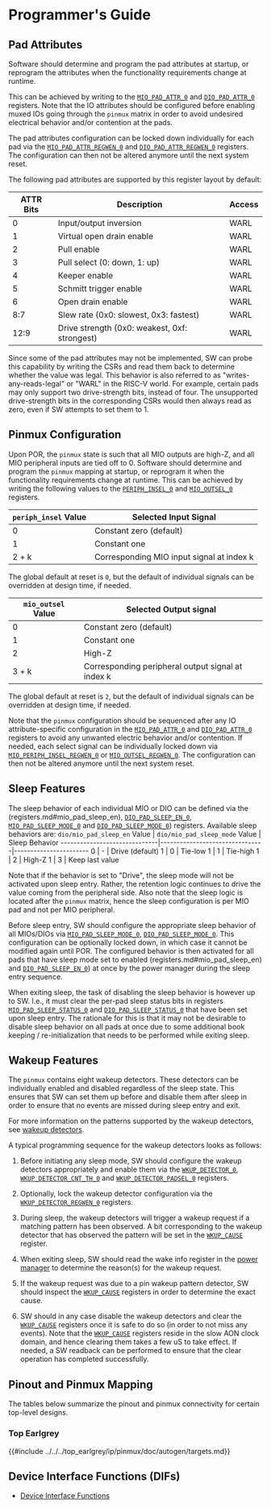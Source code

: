 # Programmer's Guide

## Pad Attributes

Software should determine and program the pad attributes at startup, or reprogram the attributes when the functionality requirements change at runtime.

This can be achieved by writing to the [`MIO_PAD_ATTR_0`](registers.md#mio_pad_attr) and [`DIO_PAD_ATTR_0`](registers.md#dio_pad_attr) registers.
Note that the IO attributes should be configured before enabling muxed IOs going through the `pinmux` matrix in order to avoid undesired electrical behavior and/or contention at the pads.

The pad attributes configuration can be locked down individually for each pad via the [`MIO_PAD_ATTR_REGWEN_0`](registers.md#mio_pad_attr_regwen) and [`DIO_PAD_ATTR_REGWEN_0`](registers.md#dio_pad_attr_regwen) registers.
The configuration can then not be altered anymore until the next system reset.

The following pad attributes are supported by this register layout by default:

ATTR Bits | Description                                   | Access
----------|-----------------------------------------------|---------
0         | Input/output inversion                        | WARL
1         | Virtual open drain enable                     | WARL
2         | Pull enable                                   | WARL
3         | Pull select (0: down, 1: up)                  | WARL
4         | Keeper enable                                 | WARL
5         | Schmitt trigger enable                        | WARL
6         | Open drain enable                             | WARL
8:7       | Slew rate (0x0: slowest, 0x3: fastest)        | WARL
12:9      | Drive strength (0x0: weakest, 0xf: strongest) | WARL

Since some of the pad attributes may not be implemented, SW can probe this capability by writing the CSRs and read them back to determine whether the value was legal.
This behavior is also referred to as "writes-any-reads-legal" or "WARL" in the RISC-V world.
For example, certain pads may only support two drive-strength bits, instead of four.
The unsupported drive-strength bits in the corresponding CSRs would then always read as zero, even if SW attempts to set them to 1.

## Pinmux Configuration

Upon POR, the `pinmux` state is such that all MIO outputs are high-Z, and all MIO peripheral inputs are tied off to 0.
Software should determine and program the `pinmux` mapping at startup, or reprogram it when the functionality requirements change at runtime.
This can be achieved by writing the following values to the [`PERIPH_INSEL_0`](registers.md#periph_insel_0) and [`MIO_OUTSEL_0`](registers.md#mio_outsel) registers.

`periph_insel` Value  | Selected Input Signal
----------------------|-----------------------
0                     | Constant zero (default)
1                     | Constant one
2 + k                 | Corresponding MIO input signal at index k

The global default at reset is `0`, but the default of individual signals can be overridden at design time, if needed.

`mio_outsel` Value    | Selected Output signal
----------------------|-----------------------
0                     | Constant zero (default)
1                     | Constant one
2                     | High-Z
3 + k                 | Corresponding peripheral output signal at index k

The global default at reset is `2`, but the default of individual signals can be overridden at design time, if needed.

Note that the `pinmux` configuration should be sequenced after any IO attribute-specific configuration in the [`MIO_PAD_ATTR_0`](registers.md#mio_pad_attr) and [`DIO_PAD_ATTR_0`](registers.md#dio_pad_attr) registers to avoid any unwanted electric behavior and/or contention.
If needed, each select signal can be individually locked down via [`MIO_PERIPH_INSEL_REGWEN_0`](registers.md#mio_periph_insel_regwen) or [`MIO_OUTSEL_REGWEN_0`](registers.md#mio_outsel_regwen).
The configuration can then not be altered anymore until the next system reset.

## Sleep Features

The sleep behavior of each individual MIO or DIO can be defined via the (registers.md#mio_pad_sleep_en), [`DIO_PAD_SLEEP_EN_0`](registers.md#dio_pad_sleep_en), [`MIO_PAD_SLEEP_MODE_0`](registers.md#mio_pad_sleep_mode) and [`DIO_PAD_SLEEP_MODE_0`](registers.md#dio_pad_sleep_mode)) registers.
Available sleep behaviors are:
`dio/mio_pad_sleep_en` Value  | `dio/mio_pad_sleep_mode` Value | Sleep Behavior
------------------------------|--------------------------------|-----------------------
0                             | -                              | Drive (default)
1                             | 0                              | Tie-low
1                             | 1                              | Tie-high
1                             | 2                              | High-Z
1                             | 3                              | Keep last value

Note that if the behavior is set to "Drive", the sleep mode will not be activated upon sleep entry.
Rather, the retention logic continues to drive the value coming from the peripheral side.
Also note that the sleep logic is located after the `pinmux` matrix, hence the sleep configuration is per MIO pad and not per MIO peripheral.

Before sleep entry, SW should configure the appropriate sleep behavior of all MIOs/DIOs via [`MIO_PAD_SLEEP_MODE_0`](registers.md#mio_pad_sleep_mode), [`DIO_PAD_SLEEP_MODE_0`](registers.md#dio_pad_sleep_mode).
This configuration can be optionally locked down, in which case it cannot be modified again until POR.
The configured behavior is then activated for all pads that have sleep mode set to enabled (registers.md#mio_pad_sleep_en) and [`DIO_PAD_SLEEP_EN_0`](registers.md#dio_pad_sleep_en)) at once by the power manager during the sleep entry sequence.

When exiting sleep, the task of disabling the sleep behavior is however up to SW.
I.e., it must clear the per-pad sleep status bits in registers [`MIO_PAD_SLEEP_STATUS_0`](registers.md#mio_pad_sleep_status) and [`DIO_PAD_SLEEP_STATUS_0`](registers.md#dio_pad_sleep_status) that have been set upon sleep entry.
The rationale for this is that it may not be desirable to disable sleep behavior on all pads at once due to some additional book keeping / re-initialization that needs to be performed while exiting sleep.

## Wakeup Features

The `pinmux` contains eight wakeup detectors.
These detectors can be individually enabled and disabled regardless of the sleep state.
This ensures that SW can set them up before and disable them after sleep in order to ensure that no events are missed during sleep entry and exit.

For more information on the patterns supported by the wakeup detectors, see [wakeup detectors](theory_of_operation.md#wakeup-detectors).

A typical programming sequence for the wakeup detectors looks as follows:

1. Before initiating any sleep mode, SW should configure the wakeup detectors appropriately and enable them via the [`WKUP_DETECTOR_0`](registers.md#wkup_detector), [`WKUP_DETECTOR_CNT_TH_0`](registers.md#wkup_detector_cnt_th) and [`WKUP_DETECTOR_PADSEL_0`](registers.md#wkup_detector_padsel) registers.

2. Optionally, lock the wakeup detector configuration via the [`WKUP_DETECTOR_REGWEN_0`](registers.md#wkup_detector_regwen) registers.

3. During sleep, the wakeup detectors will trigger a wakeup request if a matching pattern has been observed.
   A bit corresponding to the wakeup detector that has observed the pattern will be set in the [`WKUP_CAUSE`](registers.md#wkup_cause) register.

4. When exiting sleep, SW should read the wake info register in the [power manager](../../../top_earlgrey/ip_autogen/pwrmgr/README.md) to determine the reason(s) for the wakeup request.

5. If the wakeup request was due to a pin wakeup pattern detector, SW should inspect the [`WKUP_CAUSE`](registers.md#wkup_cause) registers in order to determine the exact cause.

6. SW should in any case disable the wakeup detectors and clear the [`WKUP_CAUSE`](registers.md#wkup_cause) registers once it is safe to do so (in order to not miss any events).
   Note that the [`WKUP_CAUSE`](registers.md#wkup_cause) registers reside in the slow AON clock domain, and hence clearing them takes a few uS to take effect.
   If needed, a SW readback can be performed to ensure that the clear operation has completed successfully.

## Pinout and Pinmux Mapping

The tables below summarize the pinout and pinmux connectivity for certain top-level designs.

### Top Earlgrey

{{#include ../../../top_earlgrey/ip/pinmux/doc/autogen/targets.md}}

## Device Interface Functions (DIFs)

- [Device Interface Functions](../../../../sw/device/lib/dif/dif_pinmux.h)
